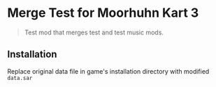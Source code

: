 # Merge Test for Moorhuhn Kart 3

> Test mod that merges test and test music mods.

## Installation

Replace original data file in game's installation directory with modified `data.sar`
